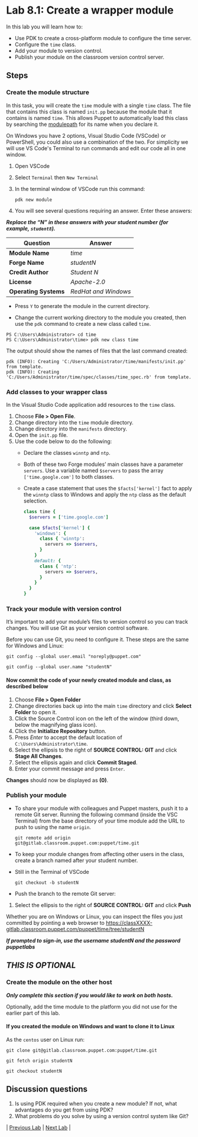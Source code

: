 # Lab 8.1: Create a wrapper module

In this lab you will learn how to:

* Use PDK to create a cross-platform module to configure the time server.
* Configure the `time` class.
* Add your module to version control.
* Publish your module on the classroom version control server.

## Steps

### Create the module structure

In this task, you will create the `time` module with a single `time` class. The file that contains this class is named `init.pp` because the module that it contains is named `time`. This allows Puppet to automatically load this class by searching the [modulepath](https://puppet.com/docs/puppet/latest/dirs_modulepath.html) for its name when you declare it.

On Windows you have 2 options, Visual Studio Code (VSCode) or PowerShell, you could also use a combination of the two. For simplicity we will use VS Code's Terminal to run commands and edit our code all in one window.

1. Open VSCode
1. Select `Terminal` then `New Terminal`
1. In the terminal window of VSCode run this command:

    ```pdk new module```

1. You will see several questions requiring an answer. Enter these answers:

**_Replace the “N” in these answers with your student number (for example, `student8`)._**

| Question              | Answer               |
|-----------------------|----------------------|
| **Module Name**       | *time*               |
| **Forge Name**        | *studentN*           |
| **Credit Author**     | *Student N*          |
| **License**           | *Apache-2.0*         |
| **Operating Systems** | *RedHat and Windows* |

* Press `Y` to generate the module in the current directory.

* Change the current working directory to the module you created, then use the `pdk` command to create a new class called `time`.

```plaintext
PS C:\Users\Administrator> cd time
PS C:\Users\Administrator\time> pdk new class time
```

The output should show the names of files that the last command created:

```plaintext
pdk (INFO): Creating 'C:/Users/Administrator/time/manifests/init.pp' from template.
pdk (INFO): Creating 'C:/Users/Administrator/time/spec/classes/time_spec.rb' from template.
```

### Add classes to your wrapper class

In the Visual Studio Code application add resources to the `time` class.

1. Choose **File > Open File**.
1. Change directory into the `time` module directory.
1. Change directory into the `manifests` directory.
1. Open the `init.pp` file.
1. Use the code below to do the following:
    * Declare the classes `winntp` and `ntp`.
    * Both of these two Forge modules’ main classes have a parameter `servers`. Use a variable named `$servers` to pass the array `['time.google.com']` to both classes.
    * Create a case statement that uses the `$facts['kernel']` fact to apply the `winntp` class to Windows and apply the `ntp` class as the default selection.

        ```ruby
        class time {  
          $servers = ['time.google.com']

          case $facts['kernel'] {
            'windows': {
              class { 'winntp':
                servers => $servers,
              }
            }
            default: {
              class { 'ntp':
                servers => $servers,
              }
            }
          }
        }
        ```

### Track your module with version control

It’s important to add your module’s files to version control so you can track changes. You will use Git as your version control software.

Before you can use Git, you need to configure it. These steps are the same for Windows and Linux:

```git config --global user.email "noreply@puppet.com"```

```git config --global user.name "studentN"```

#### Now commit the code of your newly created module and class, as described below

1. Choose **File > Open Folder**
1. Change directories back up into the main `time` directory and click **Select Folder** to open it.
1. Click the Source Control icon on the left of the window (third down, below the magnifying glass icon).
1. Click the **Initialize Repository** button.
1. Press *Enter* to accept the default location of `C:\Users\Administrator\time`.
1. Select the ellipsis to the right of **SOURCE CONTROL: GIT** and click **Stage All Changes**.
1. Select the ellipsis again and click **Commit Staged**.
1. Enter your commit message and press `Enter`.

**Changes** should now be displayed as **(0)**.

### Publish your module

* To share your module with colleagues and Puppet masters, push it to a remote Git server. Running the following command (inside the VSC Terminal) from the base directory of your time module add the URL to push to using the name `origin`.

    ```git remote add origin git@gitlab.classroom.puppet.com:puppet/time.git```

* To keep your module changes from affecting other users in the class, create a branch named after your student number.
* Still in the Terminal of VSCode

    ```git checkout -b studentN```

* Push the branch to the remote Git server:

1. Select the ellipsis to the right of **SOURCE CONTROL: GIT** and click **Push**

Whether you are on Windows or Linux, you can inspect the files you just committed by pointing a web browser to <https://classXXXX-gitlab.classroom.puppet.com/puppet/time/tree/studentN>

**_If prompted to sign-in, use the username *studentN* and the password *puppetlabs*_**

## ***THIS IS OPTIONAL***

### Create the module on the other host

**_Only complete this section if you would like to work on both hosts._**

Optionally, add the time module to the platform you did not use for the earlier part of this lab.

#### If you created the module on Windows and want to clone it to Linux

As the `centos` user on Linux run:

```git clone git@gitlab.classroom.puppet.com:puppet/time.git```

```git fetch origin studentN```

```git checkout studentN```

## Discussion questions

1. Is using PDK required when you create a new module? If not, what advantages do you get from using PDK?
1. What problems do you solve by using a version control system like Git?

|  [Previous Lab](../lab-07.1-Puppet-Forge)  |  [Next Lab](../lab-09.1-Test-module-syntax-and-style)  |
